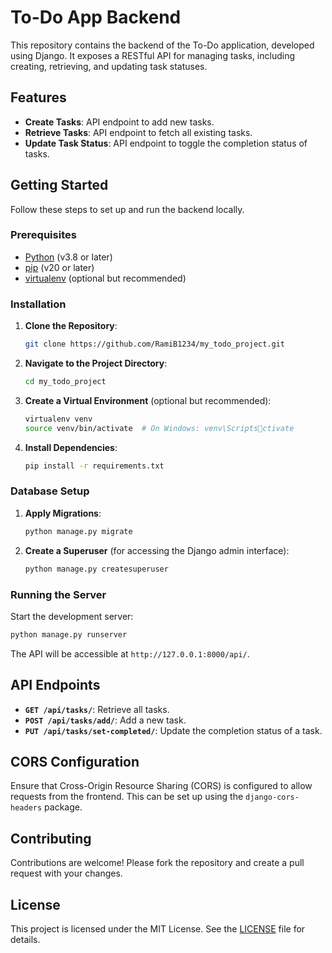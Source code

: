 # To-Do App Backend

This repository contains the backend of the To-Do application, developed using Django. It exposes a RESTful API for managing tasks, including creating, retrieving, and updating task statuses.

## Features

- **Create Tasks**: API endpoint to add new tasks.
- **Retrieve Tasks**: API endpoint to fetch all existing tasks.
- **Update Task Status**: API endpoint to toggle the completion status of tasks.

## Getting Started

Follow these steps to set up and run the backend locally.

### Prerequisites

- [Python](https://www.python.org/) (v3.8 or later)
- [pip](https://pip.pypa.io/en/stable/installation/) (v20 or later)
- [virtualenv](https://virtualenv.pypa.io/en/latest/installation.html) (optional but recommended)

### Installation

1. **Clone the Repository**:
   ```bash
   git clone https://github.com/RamiB1234/my_todo_project.git
   ```
2. **Navigate to the Project Directory**:
   ```bash
   cd my_todo_project
   ```
3. **Create a Virtual Environment** (optional but recommended):
   ```bash
   virtualenv venv
   source venv/bin/activate  # On Windows: venv\Scriptsctivate
   ```
4. **Install Dependencies**:
   ```bash
   pip install -r requirements.txt
   ```

### Database Setup

1. **Apply Migrations**:
   ```bash
   python manage.py migrate
   ```
2. **Create a Superuser** (for accessing the Django admin interface):
   ```bash
   python manage.py createsuperuser
   ```

### Running the Server

Start the development server:
```bash
python manage.py runserver
```
The API will be accessible at `http://127.0.0.1:8000/api/`.

## API Endpoints

- **`GET /api/tasks/`**: Retrieve all tasks.
- **`POST /api/tasks/add/`**: Add a new task.
- **`PUT /api/tasks/set-completed/`**: Update the completion status of a task.

## CORS Configuration

Ensure that Cross-Origin Resource Sharing (CORS) is configured to allow requests from the frontend. This can be set up using the `django-cors-headers` package.

## Contributing

Contributions are welcome! Please fork the repository and create a pull request with your changes.

## License

This project is licensed under the MIT License. See the [LICENSE](LICENSE) file for details.
